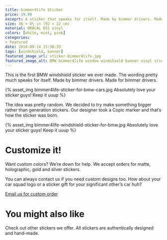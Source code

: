 ```yaml
---
title: bimmer4life Sticker
price: 19.99
exceprt: A sticker that speaks for itself. Made by bimmer drivers. Made for bimmer drivers.
size: 36 × 8½ in (92 × 22 cm)
material: ORACAL 651 vinyl
colors: [white, mint, pink]
categories:
- Featured
date: 2018-09-14 15:38:35
tags: [windshield, banner]
featured_image_url: sticker-bimmer4life.jpg
featured_image_alt: BMW bimmer4life window windshield banner vinyl sticker stance drift decal
---
```


This is the first BMW windshield sticker we ever made. The wording pretty much speaks for itself. Made by bimmer drivers. Made for bimmer drivers.

{% asset_img bimmer4life-sticker-for-bmw-cars.jpg Absolutely love your sticker guys! Keep it uuup %}

The idea was pretty random. We decided to try make something bigger rather than generation  stickers. Our designer took a Copic marker and that’s how the sticker was born.

{% asset_img bimmer4life-windshield-sticker-for-bmw.jpg Absolutely love your sticker guys! Keep it uuup %}


# Customize it!

Want custom colors? We’re down for help. We accept orders for matte, holographic, gold and silver stickers.

You can always contact us if you need custom designs too. How about your car squad logo or a sticker gift for your significant other’s car huh?

<a class="btn" href="#">Email us for custom order</a>

# You might also like

Check out other stickers we offer. All stickers are authentically designed and hand-made.
